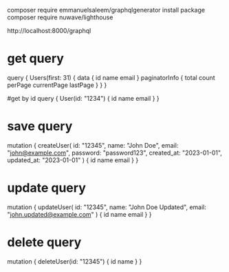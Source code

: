 composer require emmanuelsaleem/graphqlgenerator
install package composer require nuwave/lighthouse

http://localhost:8000/graphql

# get query
query {
  Users(first: 31) {
    data {
      id
      name
      email
    }
    paginatorInfo {
      total
      count
      perPage
      currentPage
      lastPage
    }
  }
}

#get by id
query {
  User(id: "1234") {
    id
    name
    email
  }
}

# save query 
 mutation {
  createUser(
    id: "12345",
    name: "John Doe",
    email: "john@example.com",
    password: "password123",
    created_at: "2023-01-01",
    updated_at: "2023-01-01"
  ) {
    id
    name
    email
  }
}

# update query
mutation {
  updateUser(
    id: "12345",
    name: "John Doe Updated",
    email: "john.updated@example.com"
  ) {
    id
    name
    email
  }
}

# delete query 

mutation {
  deleteUser(id: "12345") {
    id
    name
  }
}



